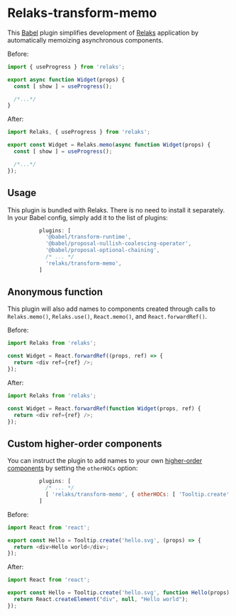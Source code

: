 Relaks-transform-memo
=====================
This [Babel](https://babeljs.io/) plugin simplifies development of [Relaks](https://github.com/trambarhq/relaks) application by automatically memoizing asynchronous components.

Before:
```javascript
import { useProgress } from 'relaks';

export async function Widget(props) {
  const [ show ] = useProgress();

  /*...*/
}
```

After:
```javascript
import Relaks, { useProgress } from 'relaks';

export const Widget = Relaks.memo(async function Widget(props) {
  const [ show ] = useProgress();

  /*...*/
});
```

Usage
-----
This plugin is bundled with Relaks. There is no need to install it separately. In your Babel config, simply add it to the list of plugins:

```javascript
          plugins: [
            '@babel/transform-runtime',
            '@babel/proposal-nullish-coalescing-operator',
            '@babel/proposal-optional-chaining',
            /* ... */
            'relaks/transform-memo',
          ]
```

Anonymous function
------------------

This plugin will also add names to components created through calls to `Relaks.memo()`, `Relaks.use()`, `React.memo()`, and `React.forwardRef()`.

Before:
```javascript
import Relaks from 'relaks';

const Widget = React.forwardRef((props, ref) => {
  return <div ref={ref} />;
});
```

After:
```javascript
import Relaks from 'relaks';

const Widget = React.forwardRef(function Widget(props, ref) {
  return <div ref={ref} />;
});
```

Custom higher-order components
----------------------------------

You can instruct the plugin to add names to your own [higher-order components](https://reactjs.org/docs/higher-order-components.html) by setting the `otherHOCs` option:

```javascript
          plugins: [
            /* ... */
            [ 'relaks/transform-memo', { otherHOCs: [ 'Tooltip.create' ] } ],
          ]
```

Before:
```javascript
import React from 'react';

export const Hello = Tooltip.create('hello.svg', (props) => {
  return <div>Hello world</div>;
});
```

After:
```javascript
import React from 'react';

export const Hello = Tooltip.create('hello.svg', function Hello(props) {
  return React.createElement("div", null, "Hello world");
});
```
